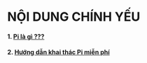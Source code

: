 # NỘI DUNG CHÍNH YẾU
#### 1. [Pi là gì ???](https://joingreen.github.io/pi-la-gi)
#### 2. [Hướng dẫn khai thác Pi miễn phí](https://joingreen.github.io/huong-dan-khai-thac-pi)

